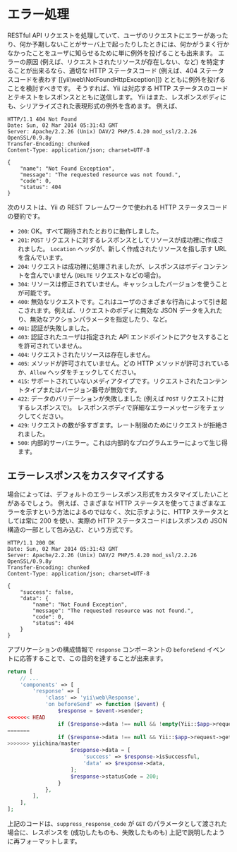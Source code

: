 エラー処理
==========

RESTful API リクエストを処理していて、ユーザのリクエストにエラーがあったり、何か予期しないことがサーバ上で起ったりしたときには、何かがうまく行かなかったことをユーザに知らせるために単に例外を投げることも出来ます。
エラーの原因 (例えば、リクエストされたリソースが存在しない、など) を特定することが出来るなら、適切な HTTP ステータスコード (例えば、404 ステータスコードを表わす [[yii\web\NotFoundHttpException]]) とともに例外を投げることを検討すべきです。
そうすれば、Yii は対応する HTTP ステータスのコードとテキストをレスポンスとともに送信します。
Yii はまた、レスポンスボディにも、シリアライズされた表現形式の例外を含めます。
例えば、

```
HTTP/1.1 404 Not Found
Date: Sun, 02 Mar 2014 05:31:43 GMT
Server: Apache/2.2.26 (Unix) DAV/2 PHP/5.4.20 mod_ssl/2.2.26 OpenSSL/0.9.8y
Transfer-Encoding: chunked
Content-Type: application/json; charset=UTF-8

{
    "name": "Not Found Exception",
    "message": "The requested resource was not found.",
    "code": 0,
    "status": 404
}
```

次のリストは、Yii の REST フレームワークで使われる HTTP ステータスコードの要約です。

* `200`: OK。すべて期待されたとおりに動作しました。
* `201`: `POST` リクエストに対するレスポンスとしてリソースが成功裡に作成されました。
  `Location` ヘッダが、新しく作成されたリソースを指し示す URL を含んでいます。
* `204`: リクエストは成功裡に処理されましたが、レスポンスはボディコンテントを含んでいません (`DELTE` リクエストなどの場合)。
* `304`: リソースは修正されていません。キャッシュしたバージョンを使うことが可能です。
* `400`: 無効なリクエストです。これはユーザのさまざまな行為によって引き起こされます。例えば、リクエストのボディに無効な JSON データを入れたり、無効なアクションパラメータを指定したり、など。
* `401`: 認証が失敗しました。
* `403`: 認証されたユーザは指定された API エンドポイントにアクセスすることを許可されていません。
* `404`: リクエストされたリソースは存在しません。
* `405`: メソッドが許可されていません。どの HTTP メソッドが許可されているか、`Allow` ヘッダをチェックしてください。
* `415`: サポートされていないメディアタイプです。リクエストされたコンテントタイプまたはバージョン番号が無効です。
* `422`: データのバリデーションが失敗しました (例えば `POST` リクエストに対するレスポンスで)。
  レスポンスボディで詳細なエラーメッセージをチェックしてください。
* `429`: リクエストの数が多すぎます。レート制限のためにリクエストが拒絶されました。
* `500`: 内部的サーバエラー。これは内部的なプログラムエラーによって生じ得ます。


## エラーレスポンスをカスタマイズする <span id="customizing-error-response"></span>

場合によっては、デフォルトのエラーレスポンス形式をカスタマイズしたいことがあるでしょう。
例えば、さまざまな HTTP ステータスを使ってさまざまなエラーを示すという方法によるのではなく、次に示すように、HTTP ステータスとしては常に 200 を使い、実際の HTTP ステータスコードはレスポンスの JSON 構造の一部として包み込む、という方式です。

```
HTTP/1.1 200 OK
Date: Sun, 02 Mar 2014 05:31:43 GMT
Server: Apache/2.2.26 (Unix) DAV/2 PHP/5.4.20 mod_ssl/2.2.26 OpenSSL/0.9.8y
Transfer-Encoding: chunked
Content-Type: application/json; charset=UTF-8

{
    "success": false,
    "data": {
        "name": "Not Found Exception",
        "message": "The requested resource was not found.",
        "code": 0,
        "status": 404
    }
}
```

アプリケーションの構成情報で `response` コンポーネントの `beforeSend` イベントに応答することで、この目的を達することが出来ます。

```php
return [
    // ...
    'components' => [
        'response' => [
            'class' => 'yii\web\Response',
            'on beforeSend' => function ($event) {
                $response = $event->sender;
<<<<<<< HEAD
                if ($response->data !== null && !empty(Yii::$app->request->get('suppress_response_code'))) {
=======
                if ($response->data !== null && Yii::$app->request->get('suppress_response_code')) {
>>>>>>> yiichina/master
                    $response->data = [
                        'success' => $response->isSuccessful,
                        'data' => $response->data,
                    ];
                    $response->statusCode = 200;
                }
            },
        ],
    ],
];
```

上記のコードは、`suppress_response_code` が `GET` のパラメータとして渡された場合に、レスポンスを (成功したものも、失敗したものも) 上記で説明したように再フォーマットします。
